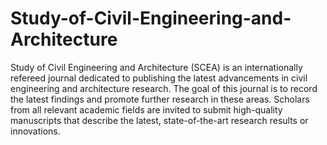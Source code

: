 Study-of-Civil-Engineering-and-Architecture
===========================================

Study of Civil Engineering and Architecture (SCEA) is an internationally refereed journal dedicated to publishing the latest advancements in civil engineering and architecture research. The goal of this journal is to record the latest findings and promote further research in these areas. Scholars from all relevant academic fields are invited to submit high-quality manuscripts that describe the latest, state-of-the-art research results or innovations.

